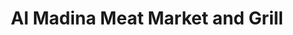 ---
title: "Al Madina Meat Market and Grill"
url: /san-antonio/al-madina-meat-market-and-grill/
shop: butcher
---